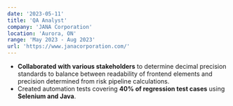 ```yaml
---
date: '2023-05-11'
title: 'QA Analyst'
company: 'JANA Corporation'
location: 'Aurora, ON'
range: 'May 2023 - Aug 2023'
url: 'https://www.janacorporation.com/'
---
```


- **Collaborated with various stakeholders** to determine decimal precision standards to balance between readability of frontend elements and precision determined from risk pipeline calculations.
- Created automation tests covering **40% of regression test cases** using **Selenium and Java**.
